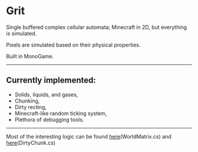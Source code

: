 # Grit

Single buffered complex cellular automata; Minecraft in 2D, but everything is simulated.

Pixels are simulated based on their physical properties.

Built in MonoGame.

---

## Currently implemented:
- Solids, liquids, and gases,
- Chunking,
- Dirty recting,
- Minecraft-like random ticking system,
- Plethora of debugging tools.

---

Most of the interesting logic can be found [here](https://github.com/japsuu/Grit/blob/main/grit_source/Simulation/World/WorldMatrix.cs)(WorldMatrix.cs) and [here](https://github.com/japsuu/Grit/blob/main/grit_source/Simulation/World/DirtyChunk.cs)(DirtyChunk.cs)
